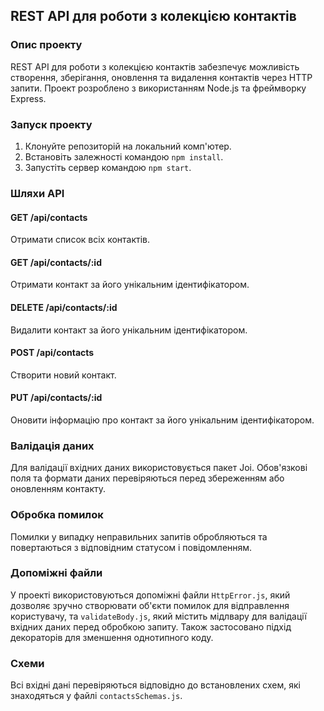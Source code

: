 ## REST API для роботи з колекцією контактів

### Опис проекту

REST API для роботи з колекцією контактів забезпечує можливість створення, зберігання, оновлення та видалення контактів через HTTP запити. Проект розроблено з використанням Node.js та фреймворку Express.

### Запуск проекту

1.  Клонуйте репозиторій на локальний комп'ютер.
2.  Встановіть залежності командою `npm install`.
3.  Запустіть сервер командою `npm start`.

### Шляхи API

#### GET /api/contacts

Отримати список всіх контактів.

#### GET /api/contacts/:id

Отримати контакт за його унікальним ідентифікатором.

#### DELETE /api/contacts/:id

Видалити контакт за його унікальним ідентифікатором.

#### POST /api/contacts

Створити новий контакт.

#### PUT /api/contacts/:id

Оновити інформацію про контакт за його унікальним ідентифікатором.

### Валідація даних

Для валідації вхідних даних використовується пакет Joi. Обов'язкові поля та формати даних перевіряються перед збереженням або оновленням контакту.

### Обробка помилок

Помилки у випадку неправильних запитів обробляються та повертаються з відповідним статусом і повідомленням.

### Допоміжні файли

У проекті використовуються допоміжні файли `HttpError.js`, який дозволяє зручно створювати об'єкти помилок для відправлення користувачу, та `validateBody.js`, який містить мідлвару для валідації вхідних даних перед обробкою запиту.
Також застосовано підхід декораторів для зменшення однотипного коду.

### Схеми

Всі вхідні дані перевіряються відповідно до встановлених схем, які знаходяться у файлі `contactsSchemas.js`.
